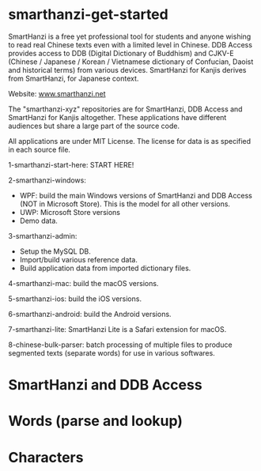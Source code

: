 # smarthanzi-get-started

SmartHanzi is a free yet professional tool for students and anyone wishing to read real Chinese texts even with a limited level in Chinese. DDB Access provides access to DDB (Digital Dictionary of Buddhism) and CJKV-E (Chinese / Japanese / Korean / Vietnamese dictionary of Confucian, Daoist and historical terms) from various devices. SmartHanzi for Kanjis derives from SmartHanzi, for Japanese context.

Website: www.smarthanzi.net

The "smarthanzi-xyz" repositories are for SmartHanzi, DDB Access and SmartHanzi for Kanjis altogether. These applications have different audiences but share a large part of the source code.

All applications are under MIT License. The license for data is as specified in each source file.

1-smarthanzi-start-here: START HERE!

2-smarthanzi-windows:
- WPF: build the main Windows versions of SmartHanzi and DDB Access (NOT in Microsoft Store). This is the model for all other versions.
- UWP: Microsoft Store versions
- Demo data.

3-smarthanzi-admin:
- Setup the MySQL DB.
- Import/build various reference data.
- Build application data from imported dictionary files.

4-smarthanzi-mac: build the macOS versions.

5-smarthanzi-ios: build the iOS versions.

6-smarthanzi-android: build the Android versions.

7-smarthanzi-lite: SmartHanzi Lite is a Safari extension for macOS.

8-chinese-bulk-parser: batch processing of multiple files to produce segmented texts (separate words) for use in various softwares.

# SmartHanzi and DDB Access

# Words (parse and lookup)

# Characters
